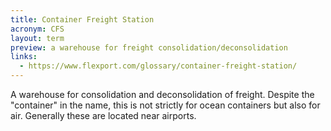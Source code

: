 ```yaml
---
title: Container Freight Station
acronym: CFS
layout: term
preview: a warehouse for freight consolidation/deconsolidation
links:
  - https://www.flexport.com/glossary/container-freight-station/
---
```


A warehouse for consolidation and deconsolidation of freight. Despite the "container" in the name, this is not strictly for ocean containers but also for air. Generally these are located near airports. 

